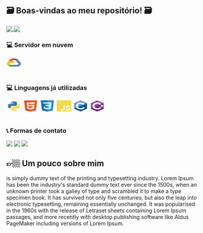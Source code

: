 ## 🗃 Boas-vindas ao meu repositório! 🗃

<a href="https://github.com/myke159/github-readme-stats">
  <img height=170 align="center" src="https://github-readme-stats.vercel.app/api?username=myke159&rank_icon=github&show_icons=true&title_color=00ffd1&icon_color=00ffd1&text_color=e8e8e8&bg_color=151515" />
</a>

<a href="https://github.com/myke159/convoychat">
  <img height=170 align="center" src="https://github-readme-stats.vercel.app/api/top-langs?username=myke159&layout=compact&langs_count=8&card_width=320&show_icons=true&title_color=00ffd1&icon_color=00ffd1&text_color=e8e8e8&bg_color=151515" />
</a>
<br>

<h3>💻 Servidor em nuvem </h3>
<div style="display: inline_block">
  <img align="center" alt="Icone-Python" height="30" width="40" src="https://raw.githubusercontent.com/devicons/devicon/master/icons/googlecloud/googlecloud-original.svg">
</div>
<br>

<h3>💻 Linguagens já utilizadas </h3>
<div style="display: inline_block">
  <img align="center" alt="Icone-Python" height="30" width="40" src="https://raw.githubusercontent.com/devicons/devicon/master/icons/python/python-original.svg">
  <img align="center" alt="Icone-HTML" height="30" width="40" src="https://raw.githubusercontent.com/devicons/devicon/master/icons/html5/html5-original.svg">
  <img align="center" alt="Icone-CSS" height="30" width="40" src="https://raw.githubusercontent.com/devicons/devicon/master/icons/css3/css3-original.svg">
  <img align="center" alt="Rafa-Js" height="30" width="40" src="https://raw.githubusercontent.com/devicons/devicon/master/icons/javascript/javascript-plain.svg">
  <img align="center" alt="Icone-Csharp" height="30" width="40" src="https://raw.githubusercontent.com/devicons/devicon/master/icons/c/c-original.svg">
  <img align="center" alt="Icone-Csharp" height="30" width="40" src="https://raw.githubusercontent.com/devicons/devicon/master/icons/csharp/csharp-original.svg">
</div>
<br>

<h3>📞 Formas de contato</h3>
<div> 
  <a href="https://instagram.com/myke.lls" target="_blank"><img src="https://img.shields.io/badge/-Instagram-%23E4405F?style=for-the-badge&logo=instagram&logoColor=white" target="_blank"></a>
  <a href = "mailto:myke676@gmail.com"><img src="https://img.shields.io/badge/-Gmail-%23333?style=for-the-badge&logo=gmail&logoColor=white" target="_blank"></a>
  <a href="https://www.linkedin.com/in/myke-bueno-7bb961226" target="_blank"><img src="https://img.shields.io/badge/-LinkedIn-%230077B5?style=for-the-badge&logo=linkedin&logoColor=white" target="_blank"></a> 
</div>

## 👉🏼 Um pouco sobre mim 
<p>is simply dummy text of the printing and typesetting industry. Lorem Ipsum has been the industry's standard dummy text ever since the 1500s, when an unknown printer took a galley of type and scrambled it to make a type specimen book. It has survived not only five centuries, but also the leap into electronic typesetting, remaining essentially unchanged. It was popularised in the 1960s with the release of Letraset sheets containing Lorem Ipsum passages, and more recently with desktop publishing software like Aldus PageMaker including versions of Lorem Ipsum.</p>
